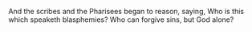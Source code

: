 And the scribes and the Pharisees began to reason, saying, Who is this which speaketh blasphemies? Who can forgive sins, but God alone?
